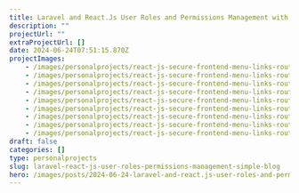 ```yaml
---
title: Laravel and React.Js User Roles and Permissions Management with simple Blog
description: ""
projectUrl: ""
extraProjectUrl: []
date: 2024-06-24T07:51:15.870Z
projectImages:
    - /images/personalprojects/react-js-secure-frontend-menu-links-routes-wrapper-component-user-authentication-backend-permission-control/Screenshot 2024-06-24 at 7.37.39 AM.png
    - /images/personalprojects/react-js-secure-frontend-menu-links-routes-wrapper-component-user-authentication-backend-permission-control/Screenshot 2024-06-24 at 7.37.53 AM.png
    - /images/personalprojects/react-js-secure-frontend-menu-links-routes-wrapper-component-user-authentication-backend-permission-control/Screenshot 2024-06-24 at 7.38.39 AM.png
    - /images/personalprojects/react-js-secure-frontend-menu-links-routes-wrapper-component-user-authentication-backend-permission-control/Screenshot 2024-06-24 at 7.43.39 AM.png
    - /images/personalprojects/react-js-secure-frontend-menu-links-routes-wrapper-component-user-authentication-backend-permission-control/Screenshot 2024-06-24 at 7.43.52 AM.png
    - /images/personalprojects/react-js-secure-frontend-menu-links-routes-wrapper-component-user-authentication-backend-permission-control/Screenshot 2024-06-24 at 7.45.35 AM.png
    - /images/personalprojects/react-js-secure-frontend-menu-links-routes-wrapper-component-user-authentication-backend-permission-control/Screenshot 2024-06-24 at 7.45.45 AM.png
    - /images/personalprojects/react-js-secure-frontend-menu-links-routes-wrapper-component-user-authentication-backend-permission-control/Screenshot 2024-06-24 at 7.45.56 AM.png
    - /images/personalprojects/react-js-secure-frontend-menu-links-routes-wrapper-component-user-authentication-backend-permission-control/Screenshot 2024-06-24 at 7.46.09 AM.png
draft: false
categories: []
type: personalprojects
slug: laravel-react-js-user-roles-permissions-management-simple-blog
hero: /images/posts/2024-06-24-laravel-and-react.js-user-roles-and-permissions-management-with-simple-blog.png
---
```

